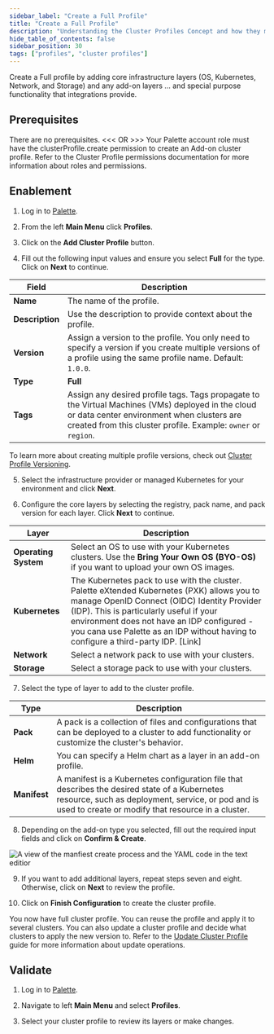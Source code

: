 ```yaml
---
sidebar_label: "Create a Full Profile"
title: "Create a Full Profile"
description: "Understanding the Cluster Profiles Concept and how they make Spectro Cloud powerful"
hide_table_of_contents: false
sidebar_position: 30
tags: ["profiles", "cluster profiles"]
---
```



Create a Full profile by adding core infrastructure layers (OS, Kubernetes, Network, and Storage) and any add-on layers ... and special purpose functionality that integrations provide.

## Prerequisites

There are no prerequisites. <<< OR >>> Your Palette account role must have the clusterProfile.create permission to create an Add-on cluster profile. Refer to the Cluster Profile permissions documentation for more information about roles and permissions.

## Enablement

1. Log in to [Palette](https://console.spectrocloud.com/).

2. From the left **Main Menu** click **Profiles**.

3. Click on the **Add Cluster Profile** button. 

4. Fill out the following input values and ensure you select **Full** for the type. Click on **Next** to continue.

 | Field | Description |
  |----|----|
  | **Name**| The name of the profile. |
  |**Description**| Use the description to provide context about the profile. |
  | **Version**| Assign a version to the profile. You only need to specify a version if you create multiple versions of a profile using the same profile name. Default: `1.0.0`. |
  | **Type**| **Full** |
  | **Tags**| Assign any desired profile tags. Tags propagate to the Virtual Machines (VMs) deployed in the cloud or data center environment when clusters are created from this cluster profile. Example: `owner` or `region`.  |

To learn more about creating multiple profile versions, check out [Cluster Profile Versioning](/profiles/cluster-profiles/cluster-profile-versioning).

5. Select the infrastructure provider or managed Kubernetes for your environment and click **Next**.

6. Configure the core layers by selecting the registry, pack name, and pack version for each layer. Click **Next** to continue. 

| **Layer** | **Description** |
  |----|----|
  | **Operating System**| Select an OS to use with your Kubernetes clusters. Use the **Bring Your Own OS (BYO-OS)** if you want to upload your own OS images.|  
|**Kubernetes**| The Kubernetes pack to use with the cluster. Palette eXtended Kubernetes (PXK) allows you to manage OpenID Connect (OIDC) Identity Provider (IDP). This is particularly useful if your environment does not have an IDP configured - you cana use Palette as an IDP without having to configure a third-party IDP. [Link] |
  | **Network**| Select a network pack to use with your clusters. |
  | **Storage**| Select a storage pack to use with your clusters. |

  7. Select the type of layer to add to the cluster profile. 

  | Type | Description |
  |---|---|
  | **Pack** | A pack is a collection of files and configurations that can be deployed to a cluster to add functionality or customize the cluster's behavior.|
  | **Helm**| You can specify a Helm chart as a layer in an add-on profile.|
  | **Manifest**| A manifest is a Kubernetes configuration file that describes the desired state of a Kubernetes resource, such as deployment, service, or pod and is used to create or modify that resource in a cluster.|

8. Depending on the add-on type you selected, fill out the required input fields and click on **Confirm & Create**.

![A view of the manfiest create process and the YAML code in the text editior](/clusters_imported-clusters_attach-add-on-profile_manfest-view.png)

9. If you want to add additional layers, repeat steps seven and eight. Otherwise, click on **Next** to review the profile.

10. Click on **Finish Configuration** to create the cluster profile.

You now have full cluster profile. You can reuse the profile and apply it to several clusters. You can also update a cluster profile and decide what clusters to apply the new version to. Refer to the [Update Cluster Profile](/profiles/cluster-profiles/update-cluster-profile) guide for more information about update operations.

## Validate

1. Log in to [Palette](https://console.spectrocloud.com).

2.  Navigate to left **Main Menu** and select **Profiles**.

3. Select your cluster profile to review its layers or make changes.


